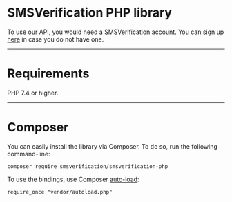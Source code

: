 # SMSVerification PHP library
To use our API, you would need a SMSVerification account. You can sign up [here](https://smsverification.xyz/register "here") in case you do not have one.

------------

# Requirements
PHP 7.4 or higher.

------------

# Composer
You can easily install the library via Composer. To do so, run the following command-line: 

`composer require smsverification/smsverification-php`

To use the bindings, use Composer [auto-load](https://getcomposer.org/doc/01-basic-usage.md#autoloading "auto-load"):

`require_once "vendor/autoload.php"`
